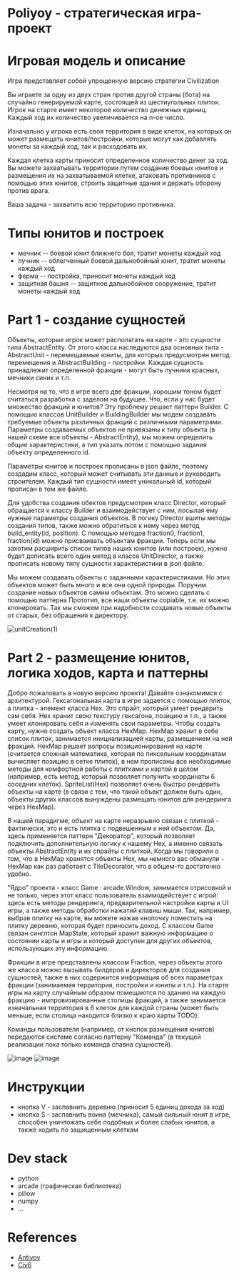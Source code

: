 # Poliyoy - стратегическая игра-проект

# Игровая модель и описание
Игра представляет собой упрощенную версию стратегии Civilization

Вы играете за одну из двух стран против другой страны (бота) на случайно генерируемой карте, состоящей из шестиугольных плиток.
Игрок на старте имеет некоторое количество денежных единиц. Каждый ход их количество увеличивается на n-ое число.

Изначально у игрока есть своя территория в виде клеток, на которых он может размещать юнитов/постройки, которые могут как добавлять монеты за каждый ход,
так и расходовать их.

Каждая клетка карты приносит определенное количество денег за ход. Вы можете захватывать территории путем создания боевых юнитов и размещения их на захватываемой клетке, атаковать противников с помощью этих юнитов, строить защитные здания и держать оборону против врага.


Ваша задача - захватить всю территорию противника.

# Типы юнитов и построек
- мечник -- боевой юнит ближнего боя, тратит монеты каждый ход
- лучник -- облегченный боевой дальнобойный юнит, тратит монеты каждый ход
- ферма -- постройка, приносит монеты каждый ход
- защитная башня -- защитное дальнобойное сооружение, тратит монеты каждый ход

# Part 1 - создание сущностей
Объекты, которые игрок может располагать на карте - это сущности типа AbstractEntity. 
От этого класса наследуются два основных типа - AbstractUnit - перемещаемые юниты, для которых предусмотрен метод перемещения и AbstractBuilding - постройки.
Каждая сущность принадлежит определенной фракции - могут быть лучники красных, мечники синих и т.п.

Несмотря на то, что в игре всего две фракции, хорошим тоном будет считаться разработка с заделом на будущее. Что, если у нас будет множество фракций и юнитов?
Эту проблему решает паттерн Builder. С помощью классов UnitBuilder и BuildingBuilder мы модем создавать требуемые объекты различных фракций с различными параметрами. Параметры создаваемых объектов не привязаны к типу объекта (в нашей схеме все объекты - AbstractEntity), мы можем определить общие характеристики, а тип указать потом с помощью задания объекту определенного id.

Параметры юнитов и построек прописаны в json файле, поэтому создадим класс, который может считывать эти данные и руководить строителем. Каждый тип сущности имеет уникальный id, который прописан в том же файле.

Для удобства создания обектов предусмотрен класс Director, который обращается к классу Builder и взаимодействует с ним, посылая ему нужные параметры создания объектов. В логику Director вшиты методы создания типов, также можно обратиться к нему через метод build_entity(id, position). С помощью методов fraction0, fraction1, fraction(id) можно присваивать объектам фракции. Теперь если мы захотим расширить список типов наших юнитов (или построек), нужно будет дописать всего один метод в классе UnitDirector, а также прописать новому типу сущности характеристики в json файле.

Мы можем создавать объекты с заданными характеристиками. Но этих объектов может быть много и все они одной природы. Поручим создание новых объектов самим объектам. Это можно сделать с помощью паттерна Прототип, все наши объекты copiable, т.е. их можно клонировать. Так мы сможем при надобности создавать новые объекты от старых, без обращения к директору.

![unitCreation(1)](https://user-images.githubusercontent.com/35405876/111896446-bc755e00-8a2a-11eb-8a40-1aef4e0e451b.png)


# Part 2 - размещение юнитов, логика ходов, карта и паттерны
Добро пожаловать в новую версию проекта! Давайте ознакомимся с архитектурой. Гексагональная карта в игре задается с помощью плиток, а плитка - элемент класса Hex. Это спрайт, который умеет рендерить сам себя. Hex хранит свою текстуру гексагона, позицию и т.п., а также умеет клонировать себя и изменять свои параметры. Чтобы создать карту, нужно создать объект класса HexMap. HexMap хранит в себе список плиток, занимается инициализацией карты, размещением на ней фракций. HexMap решает вопросы позиционирования на карте (считается сложная математика, которая по пиксельным координатам вычисляет позицию в сетке плиток), в нем прописаны все необходимые методы для комфортной работы с плитками и картой в целом (например, есть метод, который позволяет получить координаты 6 соседних клеток). SpriteList(Hex) позволяет очень быстро рендерить объекты на карте (в связи с тем, что такой объект должен быть один, объекты других классов вынуждены размещать юнитов для рендеринга через HexMap). 

В нашей парадигме, объект на карте неразрывно связан с плиткой - фактически, это и есть плитка с подвешенным к ней объектом. Да, здесь применяется паттерн "Декоратор", который позволяет подключить дополнительную логику к нашему Hex, а именно связать объекты AbstractEntity и их спрайты с плиткой. Когда мы говорили о том, что в HexMap хранятся объекты Hex, мы немного вас обманули - HexMap как раз работает с TileDecorator, что в общем-то достаточно удобно. 

"Ядро" проекта - класс Game : arcade.Window, занимается отрисовкой и не только, через этот класс пользователь взаимодействует с игрой: здесь есть методы рендеринга, предварительной настройки карты и UI игры, а также методы обработки нажатий клавиш мыши. Так, например, выбрав плитку на карте, вы можете нажав кнопочку поместить на плитку деревню, которая будет приносить доход. С классом Game связан синглтон MapState, который хранит важную информацию о состоянии карты и игры и который доступен для других объектов, использующих эту информацию.

Фракции в игре представлены классом Fraction, через объекты этого же класса можно вызывать билдеров и директоров для создания сущностей, также в них содержится информация об всех параметрах фракции (занимаемая территория, постройки и юниты и т.п.). На старте игры на карту случайным образом помещаются по зданию на каждую фракцию - импровизированные столицы фракций, а также занимается изначальная территория в 6 клеток для каждой страны (может быть меньше, если столица находится близко к краю карты TODO).

Команды пользователя (например, от кнопок размещения юнитов) передаются системе согласно паттерну "Команда" (в текущей реализации пока только команда спавна сущностей).

![image](https://user-images.githubusercontent.com/35405876/115785805-a3185680-a3c8-11eb-89fb-a6c1615a31a8.png)
![image](https://user-images.githubusercontent.com/35405876/116787949-c1a8dc80-aaaf-11eb-9bc4-07c19ee16c1e.png)


# Инструкции
- кнопка V - заспавнить деревню (приносит 5 единиц дохода за ход)
- кнопка S - заспавнить воина (мечника), самый сильный юнит в игре, способен уничтожать себе подобных и более слабых юнитов, а также ходить по защищенным клеткам


# Dev stack
- python
- arcade (графическая библиотека)
- pillow
- numpy
- ...

# References
- [Antiyoy](https://play.google.com/store/apps/details?id=yio.tro.antiyoy.android&hl=ru&gl=US)
- [Civ6](https://www.epicgames.com/store/ru/p/sid-meiers-civilization-vi)
